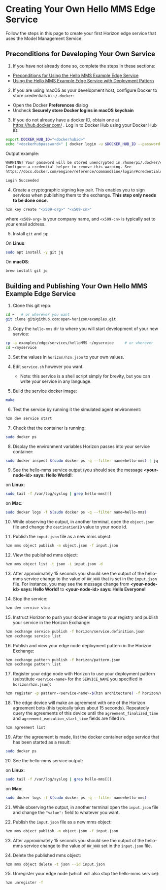 # Creating Your Own Hello MMS Edge Service

Follow the steps in this page to create your first Horizon edge service that uses the Model Management Service.

## Preconditions for Developing Your Own Service

1. If you have not already done so, complete the steps in these sections:

  - [Preconditions for Using the Hello MMS Example Edge Service](README.md#preconditions)
  - [Using the Hello MMS Example Edge Service with Deployment Pattern](README.md#using-hello-mms-pattern)

2. If you are using macOS as your development host, configure Docker to store credentials in `~/.docker`:

  - Open the Docker **Preferences** dialog
  - Uncheck **Securely store Docker logins in macOS keychain**

3. If you do not already have a docker ID, obtain one at https://hub.docker.com/ . Log in to Docker Hub using your Docker Hub ID:

  ```bash
  export DOCKER_HUB_ID="<dockerhubid>"
  echo "<dockerhubpassword>" | docker login -u $DOCKER_HUB_ID --password-stdin
  ```

  Output example:

  ```bash
  WARNING! Your password will be stored unencrypted in /home/pi/.docker/config.json.
  Configure a credential helper to remove this warning. See
  https://docs.docker.com/engine/reference/commandline/login/#credentials-store

  Login Succeeded
  ```

4. Create a cryptographic signing key pair. This enables you to sign services when publishing them to the exchange. **This step only needs to be done once.**

  ```bash
  hzn key create "<x509-org>" "<x509-cn>"
  ```

  where `<x509-org>` is your company name, and `<x509-cn>` is typically set to your email address.

5. Install `git` and `jq`:

  On **Linux**:

  ```bash
  sudo apt install -y git jq
  ```

  On **macOS**:

  ```bash
  brew install git jq
  ```

## <a id=build-publish-your-hw> Building and Publishing Your Own Hello MMS Example Edge Service

1. Clone this git repo:
```bash
cd ~   # or wherever you want
git clone git@github.com:open-horizon/examples.git
```

2. Copy the `hello-mms` dir to where you will start development of your new service:
```bash
cp -a examples/edge/services/helloMMS ~/myservice     # or wherever
cd ~/myservice
```

3. Set the values in `horizon/hzn.json` to your own values.

4. Edit `service.sh` however you want.
    - Note: this service is a shell script simply for brevity, but you can write your service in any language.

5. Build the service docker image:
  ```bash
  make
  ```

6. Test the service by running it the simulated agent environment:

  ```bash
  hzn dev service start
  ```
7. Check that the container is running:

  ```bash
  sudo docker ps
  ```

8. Display the environment variables Horizon passes into your service container:

  ```bash
  sudo docker inspect $(sudo docker ps -q --filter name=hello-mms) | jq '.[0].Config.Env'
  ```

9. See the hello-mms service output (you should see the message **\<your-node-id\> says: Hello World!**:

  on **Linux**:

  ```bash
  sudo tail -f /var/log/syslog | grep hello-mms[[]
  ```

  on **Mac**:

  ```bash
  sudo docker logs -f $(sudo docker ps -q --filter name=hello-mms)
  ```

10. While observing the output, in another terminal, open the `object.json` file and change the `destinationID` value to your node id.

11. Publish the `input.json` file as a new mms object:
```bash
hzn mms object publish -m object.json -f input.json
```

12. View the published mms object:
```bash
hzn mms object list -t json -i input.json -d
```


13. After approximately 15 seconds you should see the output of the hello-mms service change to the value of `HW_WHO` that is set in the `input.json` file. For instance, you may see the message change from **\<your-node-id\> says: Hello World!** to **\<your-node-id\> says: Hello Everyone!**

14. Stop the service:

  ```bash
  hzn dev service stop
  ```

15. Instruct Horizon to push your docker image to your registry and publish your service in the Horizon Exchange:

  ```bash
  hzn exchange service publish -f horizon/service.definition.json
  hzn exchange service list
  ```

16. Publish and view your edge node deployment pattern in the Horizon Exchange:

  ```bash
  hzn exchange pattern publish -f horizon/pattern.json
  hzn exchange pattern list
  ```

17. Register your edge node with Horizon to use your deployment pattern (substitute `<service-name>` for the `SERVICE_NAME` you specified in `horizon/hzn.json`):
```bash
hzn register -p pattern-<service-name>-$(hzn architecture) -f horizon/userinput.json
```

18. The edge device will make an agreement with one of the Horizon agreement bots (this typically takes about 15 seconds). Repeatedly query the agreements of this device until the `agreement_finalized_time` and `agreement_execution_start_time` fields are filled in:

  ```bash
  hzn agreement list
  ```

19. After the agreement is made, list the docker container edge service that has been started as a result:

  ```bash
  sudo docker ps
  ```

20. See the hello-mms service output:

  on **Linux**:

  ```bash
  sudo tail -f /var/log/syslog | grep hello-mms[[]
  ```

  on **Mac**:

  ```bash
  sudo docker logs -f $(sudo docker ps -q --filter name=hello-mms)
  ```

21. While observing the output, in another terminal open the `input.json` file and change the `"value":` field to whatever you want.

22. Publish the `input.json` file as a new mms object:
```bash
hzn mms object publish -m object.json -f input.json
```

23. After approximately 15 seconds you should see the output of the hello-mms service change to the value of `HW_WHO` set in the `input.json` file.

24. Delete the published mms object:
```bash
hzn mms object delete -t json --id input.json
```

25. Unregister your edge node (which will also stop the hello-mms service):
```bash
hzn unregister -f
```

